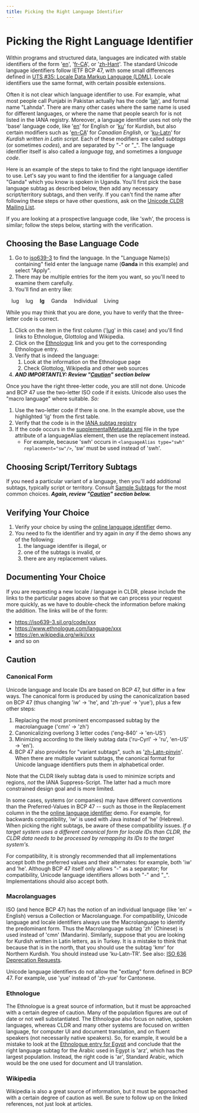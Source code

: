 ```yaml
---
title: Picking the Right Language Identifier
---
```


# Picking the Right Language Identifier

Within programs and structured data, languages are indicated with stable identifiers of the form '[en](http://unicode.org/cldr/utility/languageid.jsp?a=en)', '[fr\-CA](http://unicode.org/cldr/utility/languageid.jsp?a=fr-CA)', or '[zh\-Hant](http://unicode.org/cldr/utility/languageid.jsp?a=zh-Hant&l=en)'. The standard Unicode language identifiers follow IETF BCP 47, with some small differences defined in [UTS \#35: Locale Data Markup Language (LDML)](http://www.unicode.org/reports/tr35/). Locale identifiers use the same format, with certain possible extensions.

Often it is not clear which language identifier to use. For example, what most people call Punjabi in Pakistan actually has the code '[lah](http://unicode.org/cldr/utility/languageid.jsp?a=lah)', and formal name "Lahnda". There are many other cases where the same name is used for different languages, or where the name that people search for is not listed in the IANA registry. Moreover, a language identifier uses not only the 'base' language code, like '[en](http://unicode.org/cldr/utility/languageid.jsp?a=en)' for English or '[ku](http://unicode.org/cldr/utility/languageid.jsp?a=ku)' for Kurdish, but also certain modifiers such as '[en\-CA](http://unicode.org/cldr/utility/languageid.jsp?a=en-CA)' for *Canadian English*, or '[ku\-Latn](http://ku-Latn)' for *Kurdish written in Latin script*. Each of these modifiers are called *subtags* (or sometimes *codes*), and are separated by "\-" or "\_". The language identifier itself is also called a *language tag*, and sometimes a *language code*.

Here is an example of the steps to take to find the right language identifier to use. Let's say you want to find the identifier for a language called "Ganda" which you know is spoken in Uganda. You'll first pick the base language subtag as described below, then add any necessary script/territory subtags, and then verify. If you can't find the name after following these steps or have other questions, ask on the [Unicode CLDR Mailing List](http://www.unicode.org/consortium/distlist.html#cldr_list).

If you are looking at a prospective language code, like 'swh', the process is similar; follow the steps below, starting with the verification.

## Choosing the Base Language Code

1. Go to [iso639\-3](https://iso639-3.sil.org/code_tables/639/data) to find the language. In the "Language Name(s) containing" field enter the language name (**Ganda** in this example) and select "Apply".
2. There may be multiple entries for the item you want, so you'll need to examine them carefully.
3. You'll find an entry like:

&emsp;lug&emsp; lug&emsp; **lg**&emsp; Ganda&emsp; Individual&emsp; Living

While you may think that you are done, you have to verify that the three\-letter code is correct.

1. Click on the item in the first column ('[lug](https://iso639-3.sil.org/code/lug)' in this case) and you'll find links to Ethnologue, Glottolog and Wikipedia.
2. Click on the [Ethnologue](http://www.ethnologue.com/language/lug) link and you get to the corresponding Ethnologue entry.
3. Verify that is indeed the language:
	1. Look at the information on the Ethnologue page
	2. Check Glottolog, Wikipedia and other web sources
4. ***AND IMPORTANTLY: Review "[Caution](#caution)" section below***

Once you have the right three\-letter code, you are still not done. Unicode and BCP 47 use the two\-letter ISO code if it exists. Unicode also uses the "macro language" where suitable. *So:*


1. Use the two\-letter code if there is one. In the example above, use the highlighted 'lg' from the first table.
2. Verify that the code is in the [IANA subtag registry](http://www.iana.org/assignments/language-subtag-registry)
3. If the code occurs in the [supplementalMetadata.xml](http://github.com/unicode-org/cldr/blob/main/common/supplemental/supplementalMetadata.xml) file in the type attribute of a languageAlias element, then use the replacement instead.
	- For example, because 'swh' occurs in `<languageAlias type="swh" replacement="sw"/>`, 'sw' must be used instead of 'swh'.


## Choosing Script/Territory Subtags

If you need a particular variant of a language, then you'll add additional subtags, typically script or territory. Consult [Sample Subtags](http://unicode.org/cldr/utility/sample_subtags.html) for the most common choices. ***Again, review "[Caution](#caution)" section below.***

## Verifying Your Choice

1. Verify your choice by using the [online language identifier](http://unicode.org/cldr/utility/languageid.jsp) demo.
2. You need to fix the identifier and try again in *any* if the demo shows any of the following:
	1. the language identifer is illegal, or
	2. one of the subtags is invalid, or
	3. there are any replacement values.

## Documenting Your Choice

If you are requesting a new locale / language in CLDR, please include the links to the particular pages above so that we can process your request more quickly, as we have to double-check the information before making the addition. The links will be of the form:


- https://iso639-3.sil.org/code/xxx
- https://www.ethnologue.com/language/xxx
- https://en.wikipedia.org/wiki/xxx
- and so on

## Caution

### Canonical Form

Unicode language and locale IDs are based on BCP 47, but differ in a few ways. The canonical form is produced by using the canonicalization based on BCP 47 (thus changing 'iw' → 'he', and 'zh\-yue' → 'yue'), plus a few other steps:

1. Replacing the most prominent encompassed subtag by the macrolanguage ('cmn' → 'zh')
2. Canonicalizing overlong 3 letter codes ('eng\-840' → 'en\-US')
3. Minimizing according to the likely subtag data ('ru\-Cyrl' → 'ru', 'en\-US' → 'en').
4. BCP 47 also provides for "variant subtags", such as '[zh\-Latn\-pinyin](http://unicode.org/cldr/utility/languageid.jsp?a=zh-Latn-pinyin)'. When there are multiple variant subtags, the canonical format for Unicode language identifiers puts them in alphabetical order.

Note that the CLDR likely subtag data is used to minimize scripts and regions, *not* the IANA Suppress\-Script. The latter had a much more constrained design goal and is more limited.


In some cases, systems (or companies) may have different conventions than the Preferred\-Values in BCP 47 \-\- such as those in the Replacement column in the the [online language identifier](http://unicode.org/cldr/utility/languageid.jsp) demo. For example, for backwards compatibility, 'iw' is used with Java instead of 'he' (Hebrew). When picking the right subtags, be aware of these compatibility issues. *If a target system uses a different canonical form for locale IDs than CLDR, the CLDR data needs to be processed by remapping its IDs to the target system's.*

For compatibility, it is strongly recommended that all implementations accept both the preferred values and their alternates: for example, both 'iw' and 'he'. Although BCP 47 itself only allows "\-" as a separator; for compatibility, Unicode language identifiers allows both "\-" and "\_". Implementations should also accept both.

### Macrolanguages

ISO (and hence BCP 47\) has the notion of an individual language (like 'en' \= English) versus a Collection or Macrolanguage. For compatibility, Unicode language and locale identifiers always use the Macrolanguage to identify the predominant form. Thus the Macrolanguage subtag 'zh' (Chinese) is used instead of 'cmn' (Mandarin). Similarly, suppose that you are looking for Kurdish written in Latin letters, as in Turkey. It is a mistake to think that because that is in the north, that you should use the subtag 'kmr' for Northern Kurdish. You should instead use 'ku\-Latn\-TR'. See also: [ISO 636 Deprecation Requests](/development/development-process/design-proposals/iso-636-deprecation-requests-draft).

Unicode language identifiers do not allow the "extlang" form defined in BCP 47\. For example, use 'yue' instead of 'zh\-yue' for Cantonese.

### Ethnologue

The Ethnologue is a great source of information, but it must be approached with a certain degree of caution. Many of the population figures are out of date or not well substantiated. The Ethnologue also focus on native, spoken languages, whereas CLDR and many other systems are focused on written language, for computer UI and document translation, and on fluent speakers (not necessarily native speakers). So, for example, it would be a mistake to look at the [Ethnologue entry for Egypt](https://www.ethnologue.com/country/EG/) and conclude that the right language subtag for the Arabic used in Egypt is 'arz', which has the largest population. Instead, the right code is 'ar', Standard Arabic, which would be the one used for document and UI translation.


### Wikipedia

Wikipedia is also a great source of information, but it must be approached with a certain degree of caution as well. Be sure to follow up on the linked references, not just look at articles.





